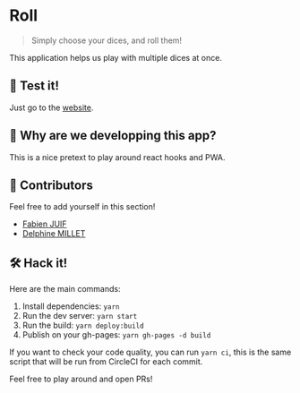 # Roll
> Simply choose your dices, and roll them!

This application helps us play with multiple dices at once.

## 🎲 Test it!
Just go to the [website](https://roll.sh/).

## 🤔 Why are we developping this app?
This is a nice pretext to play around react hooks and PWA.

## 🤝 Contributors
Feel free to add yourself in this section!
 - [Fabien JUIF](https://github.com/fabienjuif)
 - [Delphine MILLET](https://github.com/delphinemillet)

## 🛠 Hack it!
Here are the main commands:
1. Install dependencies: `yarn`
2. Run the dev server: `yarn start`
3. Run the build: `yarn deploy:build`
4. Publish on your gh-pages: `yarn gh-pages -d build`

If you want to check your code quality, you can run `yarn ci`, this is the same script that will be run from CircleCI for each commit.

Feel free to play around and open PRs!
